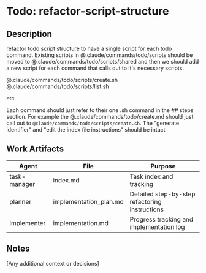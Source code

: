 # Todo: refactor-script-structure

## Description

refactor todo script structure to have a single script for each todo command. Existing scripts in @.claude/commands/todo/scripts should be moved to @.claude/commands/todo/scripts/shared and then we should add a new script for each command that calls out to it's necessary scripts.

@.claude/commands/todo/scripts/create.sh
@.claude/commands/todo/scripts/list.sh

etc.

Each command should just refer to their one .sh command in the ## steps section. For example the @.claude/commands/todo/create.md should just call out to `@claude/commands/todo/scripts/create.sh`.
The "generate identifier" and "edit the index file instructions" should be intact

## Work Artifacts

| Agent        | File                   | Purpose                                          |
| ------------ | ---------------------- | ------------------------------------------------ |
| task-manager | index.md               | Task index and tracking                         |
| planner  | implementation_plan.md | Detailed step-by-step refactoring instructions  |
| implementer  | implementation.md      | Progress tracking and implementation log        |

## Notes

[Any additional context or decisions]
